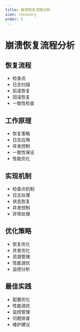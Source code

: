 ```yaml
---
title: 崩溃恢复流程分析
icon: recovery
order: 5
---
```


# 崩溃恢复流程分析

## 恢复流程
- 检查点
- 日志扫描
- 前滚恢复
- 回滚恢复
- 一致性检查

## 工作原理
- 恢复策略
- 日志应用
- 并发控制
- 一致性保证
- 性能优化

## 实现机制
- 检查点机制
- 日志处理
- 状态恢复
- 并发控制
- 异常处理

## 优化策略
- 恢复优化
- 并发优化
- 资源管理
- 性能调优
- 监控分析

## 最佳实践
- 配置优化
- 性能调优
- 监控管理
- 问题排查
- 维护建议
